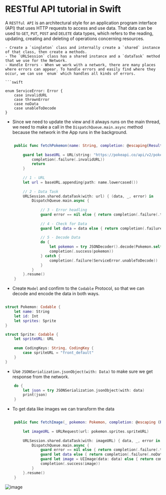 # RESTful API tutorial in Swift

A `RESTful API` is an architectural style for an application program interface (API) that uses HTTP requests to access and use data. That data can be used to `GET`, `PUT`, `POST` and `DELETE` data types, which refers to the reading, updating, creating and deleting of operations concerning resources.

```
- Create a `singleton` class and internally create a `shared` instance of that class, then create a methods.
- The `URLSession` class has a shared instance and a `dataTask` method that we use for the Network.
- Handle Errors - When we work with a network, there are many places where errors can appear. To handle errors and easily find where they occur, we can use `enum` which handles all kinds of errors.

```swift

enum ServiceError: Error {
    case invalidURL
    case thrownError
    case noData
    case unableToDecode
}

```

- Since we need to update the view and it always runs on the main thread, we need to make a call in the `DispatchQueue.main.async` method because the network in the App runs in the background.

```swift

    public func fetchPokemon(name: String, completion: @escaping(Result<Pokemon, ServiceError>) -> Void) {
        
        guard let baseURL = URL(string: "https://pokeapi.co/api/v2/pokemon") else {
            completion(.failure(.invalidURL))
            return
        }
        
        // 1 - URL
        let url = baseURL.appending(path: name.lowercased())
        
        // 2 - Data Task
        URLSession.shared.dataTask(with: url) { (data, _, error) in
            DispatchQueue.main.async {
                
                // 3 - Error headling
                guard error == nil else { return completion(.failure(.thrownError)) }
                
                // 4 - Check for Data
                guard let data = data else { return completion(.failure(.noData)) }
                
                // 5 - Decode Data
                do {
                    let pokemon = try JSONDecoder().decode(Pokemon.self, from: data)
                    completion(.success(pokemon))
                } catch {
                    completion(.failure(ServiceError.unableToDecode))
                }
            }
        }.resume()
    }

```

- Create `Model` and confirm to the `Codable` Protocol, so that we can decode and encode the data in both ways.

```swift

struct Pokemon: Codable {
    let name: String
    let id: Int
    let sprites: Sprite
}

struct Sprite: Codable {
    let spriteURL: URL
    
    enum CodingKeys: String, CodingKey {
        case spriteURL = "front_default"
    }
}

```

- Use `JSONSerialization.jsonObject(with: Data)` to make sure we get response from the network.

```swift
    do {
        let json = try JSONSerialization.jsonObject(with: data)
        print(json)
    }
```

- To get data like images we can transform the data

```swift

    public func fetchImage(_ pokemon: Pokemon, completion: @escaping (Result<UIImage, ServiceError>) -> Void) {
        
        let imageURL = URLRequest(url: pokemon.sprites.spriteURL)
        
        URLSession.shared.dataTask(with: imageURL) { data, _, error in
            DispatchQueue.main.async {
                guard error == nil else { return completion(.failure(.thrownError)) }
                guard let data else { return completion(.failure(.noData)) }
                guard let image = UIImage(data: data) else { return completion(.failure(.invalidURL))}
                completion(.success(image))
            }
        }.resume()
    }

```

<img src='https://github.com/MityaKimchanskii/Spotify_API_And_Swift_Library/blob/main/RestAPI/img/1.gif' title='image' width='' alt='image' />





